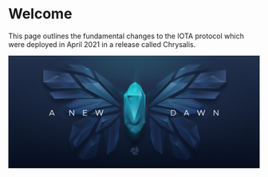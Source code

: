 # Welcome

This page outlines the fundamental changes to the IOTA protocol which were deployed in April 2021 in a release called Chrysalis.

![](../static/img/introduction/01_butterfly.png)
